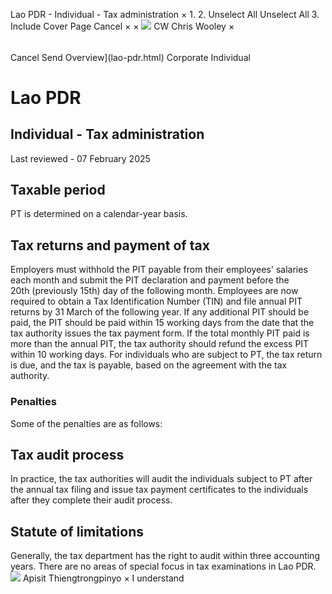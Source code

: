 Lao PDR - Individual - Tax administration
×
1.
2.
Unselect All
Unselect All
3.
Include Cover Page
Cancel
×
×
![](-/media/world-wide-tax-summaries/attachments/global---chris-wooley.ashx%3Frev=ac5e5f3223b34096b1afc2a6009c7320&revision=ac5e5f32-23b3-4096-b1af-c2a6009c7320&hash=859B7ADC84DC2CBEC9760E9E6EE7DE6D0A8BFCDF)
CW
Chris Wooley
×
######
Cancel
Send
Overview](lao-pdr.html)
Corporate
Individual
# Lao PDR
## Individual - Tax administration
Last reviewed - 07 February 2025
## Taxable period
PT is determined on a calendar-year basis.
## Tax returns and payment of tax
Employers must withhold the PIT payable from their employees' salaries each month and submit the PIT declaration and payment before the 20th (previously 15th) day of the following month.
Employees are now required to obtain a Tax Identification Number (TIN) and file annual PIT returns by 31 March of the following year. If any additional PIT should be paid, the PIT should be paid within 15 working days from the date that the tax authority issues the tax payment form. If the total monthly PIT paid is more than the annual PIT, the tax authority should refund the excess PIT within 10 working days.
For individuals who are subject to PT, the tax return is due, and the tax is payable, based on the agreement with the tax authority.
### Penalties
Some of the penalties are as follows:
## Tax audit process
In practice, the tax authorities will audit the individuals subject to PT after the annual tax filing and issue tax payment certificates to the individuals after they complete their audit process.
## Statute of limitations
Generally, the tax department has the right to audit within three accounting years.
There are no areas of special focus in tax examinations in Lao PDR.
![](-/media/world-wide-tax-summaries/laopdrapisit-thiengtrongpinyolao-pdr--apisit-thiengtrongpinyojpg20240718111156580.ashx%3Frev=4bccc95d537d4f6384dd45b4f67a0ffe&revision=4bccc95d-537d-4f63-84dd-45b4f67a0ffe&hash=0C2E932341382E88FEB616BDB9FAC2AAF6D45892)
Apisit Thiengtrongpinyo
×
I understand